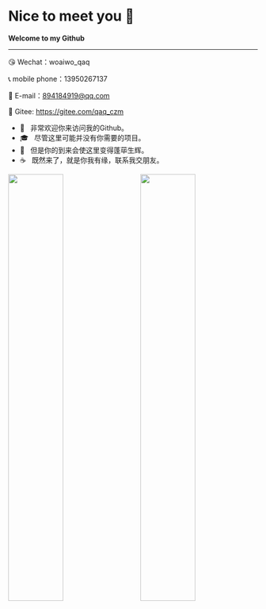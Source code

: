 # Nice to meet you 💖

<b>Welcome to my Github</b>

<hr>

😘 Wechat：woaiwo_qaq

📞 mobile phone：13950267137

💌 E-mail：894184919@qq.com

📌 Gitee: https://gitee.com/qaq_czm



- 🤔 &nbsp; 非常欢迎你来访问我的Github。<br>
- 🎓 &nbsp; 尽管这里可能并没有你需要的项目。<br>
- 💼 &nbsp; 但是你的到来会使这里变得蓬荜生辉。<br>
- ☕ &nbsp; 既然来了，就是你我有缘，联系我交朋友。 <br>


<!-- ![unswervingly's github stats](https://github-readme-stats.vercel.app/api?username=unswervingly&hide=[%22issues%22]&show_icons=true)  -->

<!-- ![Top Langs](https://github-readme-stats.vercel.app/api/top-langs/?username=unswervingly)  -->

<p>
<img align="left" width="47%" src="https://github-readme-stats.vercel.app/api?username=unswervingly&hide=[%22issues%22]&show_icons=true" />

<img align="right" width="47%" src="https://github-readme-stats.vercel.app/api/top-langs/?username=unswervingly&layout=compact&hide=glsl" />
</p>

